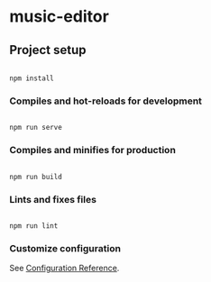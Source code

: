 # music-editor



## Project setup

```

npm install

```



### Compiles and hot-reloads for development

```

npm run serve

```



### Compiles and minifies for production

```

npm run build

```



### Lints and fixes files

```

npm run lint

```



### Customize configuration

See [Configuration Reference](https://cli.vuejs.org/config/).
